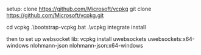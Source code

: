setup:
clone https://github.com/Microsoft/vcpkg
git clone https://github.com/Microsoft/vcpkg.git

cd vcpkg
.\bootstrap-vcpkg.bat
.\vcpkg integrate install

then to set up websocket lib:
vcpkg install uwebsockets uwebsockets:x64-windows nlohmann-json nlohmann-json:x64-windows
